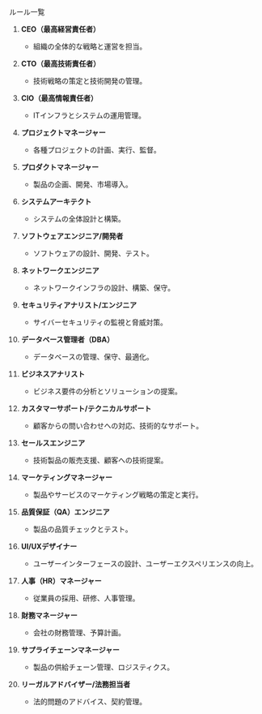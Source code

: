 ルール一覧

1. **CEO（最高経営責任者）**
   - 組織の全体的な戦略と運営を担当。

2. **CTO（最高技術責任者）**
   - 技術戦略の策定と技術開発の管理。

3. **CIO（最高情報責任者）**
   - ITインフラとシステムの運用管理。

4. **プロジェクトマネージャー**
   - 各種プロジェクトの計画、実行、監督。

5. **プロダクトマネージャー**
   - 製品の企画、開発、市場導入。

6. **システムアーキテクト**
   - システムの全体設計と構築。

7. **ソフトウェアエンジニア/開発者**
   - ソフトウェアの設計、開発、テスト。

8. **ネットワークエンジニア**
   - ネットワークインフラの設計、構築、保守。

9. **セキュリティアナリスト/エンジニア**
   - サイバーセキュリティの監視と脅威対策。

10. **データベース管理者（DBA）**
    - データベースの管理、保守、最適化。

11. **ビジネスアナリスト**
    - ビジネス要件の分析とソリューションの提案。

12. **カスタマーサポート/テクニカルサポート**
    - 顧客からの問い合わせへの対応、技術的なサポート。

13. **セールスエンジニア**
    - 技術製品の販売支援、顧客への技術提案。

14. **マーケティングマネージャー**
    - 製品やサービスのマーケティング戦略の策定と実行。

15. **品質保証（QA）エンジニア**
    - 製品の品質チェックとテスト。

16. **UI/UXデザイナー**
    - ユーザーインターフェースの設計、ユーザーエクスペリエンスの向上。

17. **人事（HR）マネージャー**
    - 従業員の採用、研修、人事管理。

18. **財務マネージャー**
    - 会社の財務管理、予算計画。

19. **サプライチェーンマネージャー**
    - 製品の供給チェーン管理、ロジスティクス。

20. **リーガルアドバイザー/法務担当者**
    - 法的問題のアドバイス、契約管理。

